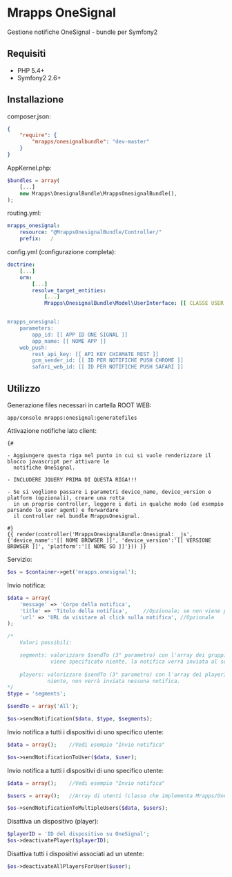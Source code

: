 # Mrapps OneSignal
Gestione notifiche OneSignal - bundle per Symfony2

## Requisiti

  - PHP 5.4+
  - Symfony2 2.6+

## Installazione

composer.json:
```json
{
	"require": {
		"mrapps/onesignalbundle": "dev-master"
	}
}
```

AppKernel.php:
```php
$bundles = array(
    [...]
    new Mrapps\OnesignalBundle\MrappsOnesignalBundle(),
);
```

routing.yml:
```yaml
mrapps_onesignal:
    resource: "@MrappsOnesignalBundle/Controller/"
    prefix:   /
```

config.yml (configurazione completa):
```yaml
doctrine:
    [...]
    orm:
        [...]
        resolve_target_entities:
            [...]
            Mrapps\OnesignalBundle\Model\UserInterface: [[ CLASSE USER ALL'INTERNO DEL PROGETTO (es. AppBundle\Entity\User) ]]


mrapps_onesignal:
    parameters:
        app_id: [[ APP ID ONE SIGNAL ]]
        app_name: [[ NOME APP ]]
    web_push:
        rest_api_key: [[ API KEY CHIAMATE REST ]]
        gcm_sender_id: [[ ID PER NOTIFICHE PUSH CHROME ]]
        safari_web_id: [[ ID PER NOTIFICHE PUSH SAFARI ]]
```

## Utilizzo


Generazione files necessari in cartella ROOT WEB:
```!/bin/bash
app/console mrapps:onesignal:generatefiles
```


Attivazione notifiche lato client:
```twig
{#

- Aggiungere questa riga nel punto in cui si vuole renderizzare il blocco javascript per attivare le
  notifiche OneSignal.

- INCLUDERE JQUERY PRIMA DI QUESTA RIGA!!!

- Se si vogliono passare i parametri device_name, device_version e platform (opzionali), creare una rotta
  in un proprio controller, leggere i dati in qualche modo (ad esempio parsando lo user agent) e forwardare
  il controller nel bundle MrappsOnesignal.
  
#}
{{ render(controller('MrappsOnesignalBundle:Onesignal:__js', {'device_name':'[[ NOME BROWSER ]]', 'device_version':'[[ VERSIONE BROWSER ]]', 'platform':'[[ NOME SO ]]'})) }}
```


Servizio:
```php
$os = $container->get('mrapps.onesignal');
```


Invio notifica:
```php
$data = array(
    'message' => 'Corpo della notifica',
    'title' => 'Titolo della notifica',     //Opzionale; se non viene passato, verrà impostato di default il nome dell'app
    'url' => 'URL da visitare al click sulla notifica', //Opzionale
);

/*
    Valori possibili:

    segments: valorizzare $sendTo (3° parametro) con l'array dei gruppi (segments) a cui inviare la notifica. Se non
              viene specificato niente, la notifica verrà inviata al segmento All (tutti gli utenti).
              
    players: valorizzare $sendTo (3° parametro) con l'array dei playerID a cui inviare la notifica. Se non viene specificato
             niente, non verrà inviata nessuna notifica.
*/
$type = 'segments';

$sendTo = array('All');

$os->sendNotification($data, $type, $segments);
```


Invio notifica a tutti i dispositivi di uno specifico utente:
```php
$data = array();    //Vedi esempio "Invio notifica"

$os->sendNotificationToUser($data, $user);
```


Invio notifica a tutti i dispositivi di uno specifico utente:
```php
$data = array();    //Vedi esempio "Invio notifica"

$users = array();   //Array di utenti (classe che implementa Mrapps/OnesignalBundle/Model/UserInterface)

$os->sendNotificationToMultipleUsers($data, $users);
```




Disattiva un dispositivo (player):
```php
$playerID = 'ID del dispositivo su OneSignal';
$os->deactivatePlayer($playerID);
```


Disattiva tutti i dispositivi associati ad un utente:
```php
$os->deactivateAllPlayersForUser($user);
```
